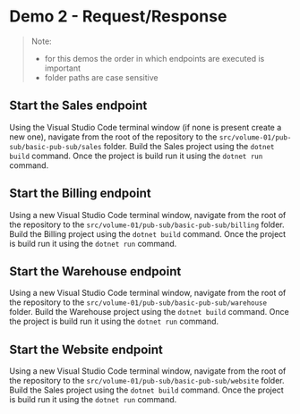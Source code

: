 # Demo 2 - Request/Response

> Note:
>
> - for this demos the order in which endpoints are executed is important
> - folder paths are case sensitive

## Start the Sales endpoint

Using the Visual Studio Code terminal window (if none is present create a new one), navigate from the root of the repository to the `src/volume-01/pub-sub/basic-pub-sub/sales` folder. Build the Sales project using the `dotnet build` command. Once the project is build run it using the `dotnet run` command.

## Start the Billing endpoint

Using a new Visual Studio Code terminal window, navigate from the root of the repository to the `src/volume-01/pub-sub/basic-pub-sub/billing` folder. Build the Billing project using the `dotnet build` command. Once the project is build run it using the `dotnet run` command.

## Start the Warehouse endpoint

Using a new Visual Studio Code terminal window, navigate from the root of the repository to the `src/volume-01/pub-sub/basic-pub-sub/warehouse` folder. Build the Warehouse project using the `dotnet build` command. Once the project is build run it using the `dotnet run` command.

## Start the Website endpoint

Using a new Visual Studio Code terminal window, navigate from the root of the repository to the `src/volume-01/pub-sub/basic-pub-sub/website` folder. Build the Sales project using the `dotnet build` command. Once the project is build run it using the `dotnet run` command.
